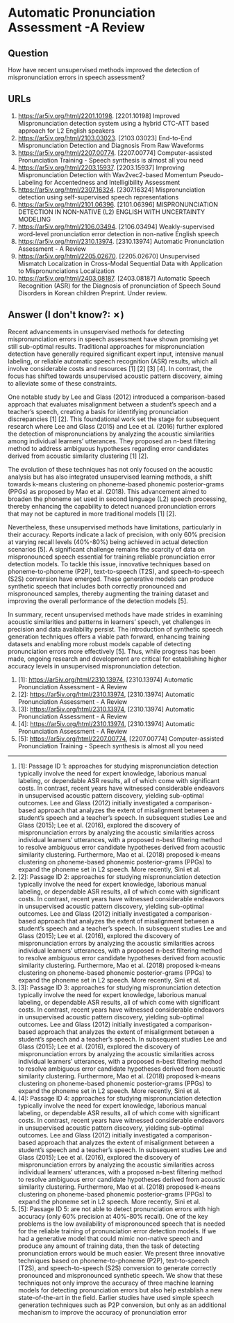 # Automatic Pronunciation Assessment -A Review

## Question

How have recent unsupervised methods improved the detection of mispronunciation errors in speech assessment?

## URLs

1. https://ar5iv.org/html/2201.10198. [2201.10198] Improved Mispronunciation detection system using a hybrid CTC-ATT based approach for L2 English speakers
2. https://ar5iv.org/html/2103.03023. [2103.03023] End-to-End Mispronunciation Detection and Diagnosis From Raw Waveforms
3. https://ar5iv.org/html/2207.00774. [2207.00774] Computer-assisted Pronunciation Training - Speech synthesis is almost all you need
4. https://ar5iv.org/html/2203.15937. [2203.15937] Improving Mispronunciation Detection with Wav2vec2-based Momentum Pseudo-Labeling for Accentedness and Intelligibility Assessment
5. https://ar5iv.org/html/2307.16324. [2307.16324] Mispronunciation detection using self-supervised speech representations
6. https://ar5iv.org/html/2101.06396. [2101.06396] MISPRONUNCIATION DETECTION IN NON-NATIVE (L2) ENGLISH WITH UNCERTAINTY MODELING
7. https://ar5iv.org/html/2106.03494. [2106.03494] Weakly-supervised word-level pronunciation error detection in non-native English speech
8. https://ar5iv.org/html/2310.13974. [2310.13974] Automatic Pronunciation Assessment - A Review
9. https://ar5iv.org/html/2205.02670. [2205.02670] Unsupervised Mismatch Localization in Cross-Modal Sequential Data with Application to Mispronunciations Localization
10. https://ar5iv.org/html/2403.08187. [2403.08187] Automatic Speech Recognition (ASR) for the Diagnosis of pronunciation of Speech Sound Disorders in Korean children Preprint. Under review.

## Answer (I don't know?: ✗)

Recent advancements in unsupervised methods for detecting mispronunciation errors in speech assessment have shown promising yet still sub-optimal results. Traditional approaches for mispronunciation detection have generally required significant expert input, intensive manual labeling, or reliable automatic speech recognition (ASR) results, which all involve considerable costs and resources [1] [2] [3] [4]. In contrast, the focus has shifted towards unsupervised acoustic pattern discovery, aiming to alleviate some of these constraints.

One notable study by Lee and Glass (2012) introduced a comparison-based approach that evaluates misalignment between a student’s speech and a teacher’s speech, creating a basis for identifying pronunciation discrepancies [1] [2]. This foundational work set the stage for subsequent research where Lee and Glass (2015) and Lee et al. (2016) further explored the detection of mispronunciations by analyzing the acoustic similarities among individual learners’ utterances. They proposed an n-best filtering method to address ambiguous hypotheses regarding error candidates derived from acoustic similarity clustering [1] [2].

The evolution of these techniques has not only focused on the acoustic analysis but has also integrated unsupervised learning methods, a shift towards k-means clustering on phoneme-based phonemic posterior-grams (PPGs) as proposed by Mao et al. (2018). This advancement aimed to broaden the phoneme set used in second language (L2) speech processing, thereby enhancing the capability to detect nuanced pronunciation errors that may not be captured in more traditional models [1] [2].

Nevertheless, these unsupervised methods have limitations, particularly in their accuracy. Reports indicate a lack of precision, with only 60% precision at varying recall levels (40%-80%) being achieved in actual detection scenarios [5]. A significant challenge remains the scarcity of data on mispronounced speech essential for training reliable pronunciation error detection models. To tackle this issue, innovative techniques based on phoneme-to-phoneme (P2P), text-to-speech (T2S), and speech-to-speech (S2S) conversion have emerged. These generative models can produce synthetic speech that includes both correctly pronounced and mispronounced samples, thereby augmenting the training dataset and improving the overall performance of the detection models [5].

In summary, recent unsupervised methods have made strides in examining acoustic similarities and patterns in learners’ speech, yet challenges in precision and data availability persist. The introduction of synthetic speech generation techniques offers a viable path forward, enhancing training datasets and enabling more robust models capable of detecting pronunciation errors more effectively [5]. Thus, while progress has been made, ongoing research and development are critical for establishing higher accuracy levels in unsupervised mispronunciation detection.

1. [1]:  https://ar5iv.org/html/2310.13974, [2310.13974] Automatic Pronunciation Assessment - A Review
2. [2]:  https://ar5iv.org/html/2310.13974, [2310.13974] Automatic Pronunciation Assessment - A Review
3. [3]:  https://ar5iv.org/html/2310.13974, [2310.13974] Automatic Pronunciation Assessment - A Review
4. [4]:  https://ar5iv.org/html/2310.13974, [2310.13974] Automatic Pronunciation Assessment - A Review
5. [5]:  https://ar5iv.org/html/2207.00774, [2207.00774] Computer-assisted Pronunciation Training - Speech synthesis is almost all you need
---
1. [1]:  Passage ID 1: approaches for studying mispronunciation detection typically involve the need for expert knowledge, laborious manual labeling, or dependable ASR results, all of which come with significant costs. In contrast, recent years have witnessed considerable endeavors in unsupervised acoustic pattern discovery, yielding sub-optimal outcomes. Lee and Glass (2012) initially investigated a comparison-based approach that analyzes the extent of misalignment between a student’s speech and a teacher’s speech. In subsequent studies Lee and Glass (2015); Lee et al. (2016), explored the discovery of mispronunciation errors by analyzing the acoustic similarities across individual learners’ utterances, with a proposed n-best filtering method to resolve ambiguous error candidate hypotheses derived from acoustic similarity clustering. Furthermore, Mao et al. (2018) proposed k-means clustering on phoneme-based phonemic posterior-grams (PPGs) to expand the phoneme set in L2 speech. More recently, Sini et al.
2. [2]:  Passage ID 2: approaches for studying mispronunciation detection typically involve the need for expert knowledge, laborious manual labeling, or dependable ASR results, all of which come with significant costs. In contrast, recent years have witnessed considerable endeavors in unsupervised acoustic pattern discovery, yielding sub-optimal outcomes. Lee and Glass (2012) initially investigated a comparison-based approach that analyzes the extent of misalignment between a student’s speech and a teacher’s speech. In subsequent studies Lee and Glass (2015); Lee et al. (2016), explored the discovery of mispronunciation errors by analyzing the acoustic similarities across individual learners’ utterances, with a proposed n-best filtering method to resolve ambiguous error candidate hypotheses derived from acoustic similarity clustering. Furthermore, Mao et al. (2018) proposed k-means clustering on phoneme-based phonemic posterior-grams (PPGs) to expand the phoneme set in L2 speech. More recently, Sini et al.
3. [3]:  Passage ID 3: approaches for studying mispronunciation detection typically involve the need for expert knowledge, laborious manual labeling, or dependable ASR results, all of which come with significant costs. In contrast, recent years have witnessed considerable endeavors in unsupervised acoustic pattern discovery, yielding sub-optimal outcomes. Lee and Glass (2012) initially investigated a comparison-based approach that analyzes the extent of misalignment between a student’s speech and a teacher’s speech. In subsequent studies Lee and Glass (2015); Lee et al. (2016), explored the discovery of mispronunciation errors by analyzing the acoustic similarities across individual learners’ utterances, with a proposed n-best filtering method to resolve ambiguous error candidate hypotheses derived from acoustic similarity clustering. Furthermore, Mao et al. (2018) proposed k-means clustering on phoneme-based phonemic posterior-grams (PPGs) to expand the phoneme set in L2 speech. More recently, Sini et al.
4. [4]:  Passage ID 4: approaches for studying mispronunciation detection typically involve the need for expert knowledge, laborious manual labeling, or dependable ASR results, all of which come with significant costs. In contrast, recent years have witnessed considerable endeavors in unsupervised acoustic pattern discovery, yielding sub-optimal outcomes. Lee and Glass (2012) initially investigated a comparison-based approach that analyzes the extent of misalignment between a student’s speech and a teacher’s speech. In subsequent studies Lee and Glass (2015); Lee et al. (2016), explored the discovery of mispronunciation errors by analyzing the acoustic similarities across individual learners’ utterances, with a proposed n-best filtering method to resolve ambiguous error candidate hypotheses derived from acoustic similarity clustering. Furthermore, Mao et al. (2018) proposed k-means clustering on phoneme-based phonemic posterior-grams (PPGs) to expand the phoneme set in L2 speech. More recently, Sini et al.
5. [5]:  Passage ID 5: are not able to detect pronunciation errors with high accuracy (only 60% precision at 40%-80% recall). One of the key problems is the low availability of mispronounced speech that is needed for the reliable training of pronunciation error detection models. If we had a generative model that could mimic non-native speech and produce any amount of training data, then the task of detecting pronunciation errors would be much easier. We present three innovative techniques based on phoneme-to-phoneme (P2P), text-to-speech (T2S), and speech-to-speech (S2S) conversion to generate correctly pronounced and mispronounced synthetic speech. We show that these techniques not only improve the accuracy of three machine learning models for detecting pronunciation errors but also help establish a new state-of-the-art in the field. Earlier studies have used simple speech generation techniques such as P2P conversion, but only as an additional mechanism to improve the accuracy of pronunciation error
